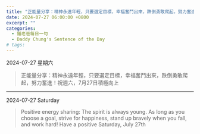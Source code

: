 ```yaml
---
title: "正能量分享：精神永遠年輕，只要選定目標，幸福奮鬥出來，跌倒勇敢爬起，努力奮進！祝週六，7月27日積極向上 <br> Positive energy sharing: The spirit is always young. As long as you choose a goal, strive for happiness, stand up bravely when you fall, and work hard! Have a positive Saturday, July 27th"
date: 2024-07-27 06:00:00 +0800
excerpt: ""
categories:
  - 鍾老爸每日一句
  - Daddy Chung's Sentence of the Day
# tags:
---
```


2024-07-27 星期六

> 正能量分享：精神永遠年輕，只要選定目標，幸福奮鬥出來，跌倒勇敢爬起，努力奮進！祝週六，7月27日積極向上

---

2024-07-27 Saturday

> Positive energy sharing: The spirit is always young. As long as you choose a goal, strive for happiness, stand up bravely when you fall, and work hard! Have a positive Saturday, July 27th
